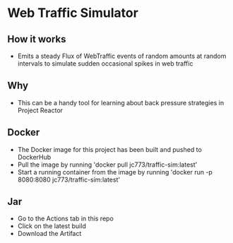 # Web Traffic Simulator

## How it works
 - Emits a steady Flux of WebTraffic events of random amounts at random intervals to simulate sudden occasional spikes in web traffic

## Why
 -  This can be a handy tool for learning about back pressure strategies in Project Reactor 

## Docker
 - The Docker image for this project has been built and pushed to DockerHub
 - Pull the image by running 'docker pull jc773/traffic-sim:latest'
 - Start a running container from the image by running 'docker run -p 8080:8080 jc773/traffic-sim:latest'

## Jar
 - Go to the Actions tab in this repo
 - Click on the latest build
 - Download the Artifact